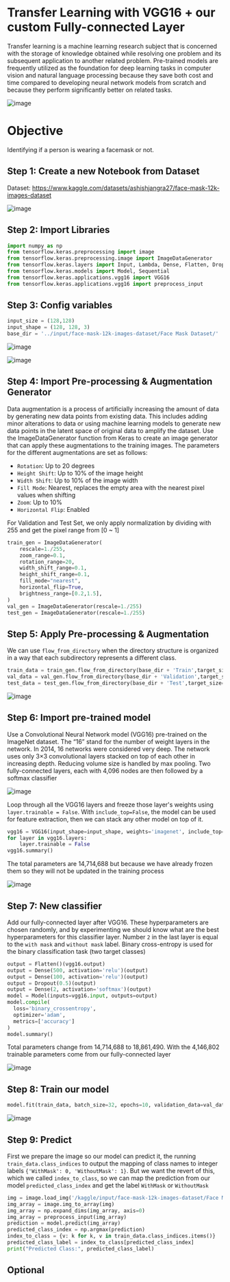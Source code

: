 # Transfer Learning with VGG16 + our custom Fully-connected Layer
Transfer learning is a machine learning research subject that is concerned with the storage of knowledge obtained while resolving one problem and its subsequent application to another related problem. Pre-trained models are frequently utilized as the foundation for deep learning tasks in computer vision and natural language processing because they save both cost and time compared to developing neural network models from scratch and because they perform significantly better on related tasks.

![image](https://github.com/hughiephan/DPL/assets/16631121/8be69cb2-072a-40a5-8141-6b6b776cdde0)

# Objective

Identifying if a person is wearing a facemask or not.

## Step 1: Create a new Notebook from Dataset
Dataset: https://www.kaggle.com/datasets/ashishjangra27/face-mask-12k-images-dataset

![image](https://github.com/hughiephan/DPL/assets/16631121/40eeb8d3-3b12-497c-8ba3-cb2b4e1ffc8d)

## Step 2: Import Libraries
```python
import numpy as np
from tensorflow.keras.preprocessing import image
from tensorflow.keras.preprocessing.image import ImageDataGenerator
from tensorflow.keras.layers import Input, Lambda, Dense, Flatten, Dropout
from tensorflow.keras.models import Model, Sequential
from tensorflow.keras.applications.vgg16 import VGG16
from tensorflow.keras.applications.vgg16 import preprocess_input
```

## Step 3: Config variables
```python
input_size = (128,128)
input_shape = (128, 128, 3)
base_dir = '../input/face-mask-12k-images-dataset/Face Mask Dataset/'
```
![image](https://github.com/hughiephan/DPL/assets/16631121/71604595-7981-4808-890e-e5d57a224c81)

![image](https://github.com/hughiephan/DPL/assets/16631121/15f8cff9-cd23-4d5e-ad79-3e63e1e437eb)

## Step 4: Import Pre-processing & Augmentation Generator

Data augmentation is a process of artificially increasing the amount of data by generating new data points from existing data. This includes adding minor alterations to data or using machine learning models to generate new data points in the latent space of original data to amplify the dataset. Use the ImageDataGenerator function from Keras to create an image generator that can apply these augmentations to the training images. The parameters for the different augmentations are set as follows:
- `Rotation`: Up to 20 degrees
- `Height Shift`: Up to 10% of the image height
- `Width Shift`: Up to 10% of the image width
- `Fill Mode`: Nearest, replaces the empty area with the nearest pixel values when shifting
- `Zoom`: Up to 10%
- `Horizontal Flip`: Enabled

For Validation and Test Set, we only apply normalization by dividing with 255 and get the pixel range from [0 ~ 1] 

```python
train_gen = ImageDataGenerator(
    rescale=1./255, 
    zoom_range=0.1,
    rotation_range=20,
    width_shift_range=0.1,
    height_shift_range=0.1,
    fill_mode="nearest",
    horizontal_flip=True,
    brightness_range=[0.2,1.5],
)
val_gen = ImageDataGenerator(rescale=1./255)
test_gen = ImageDataGenerator(rescale=1./255)
```

## Step 5: Apply Pre-processing & Augmentation 

We can use `flow_from_directory` when the directory structure is organized in a way that each subdirectory represents a different class.

```python
train_data = train_gen.flow_from_directory(base_dir + 'Train',target_size=input_size,seed=42)
val_data = val_gen.flow_from_directory(base_dir + 'Validation',target_size=input_size,seed=42)
test_data = test_gen.flow_from_directory(base_dir + 'Test',target_size=input_size,seed=42)
```
![image](https://github.com/hughiephan/DPL/assets/16631121/3dc60840-7919-49fa-a626-45678cc4d1e9)


## Step 6: Import pre-trained model
Use a Convolutional Neural Network model (VGG16) pre-trained on the ImageNet dataset. The “16” stand for the number of weight layers in the network. In 2014, 16 networks were considered very deep. The network uses only 3×3 convolutional layers stacked on top of each other in increasing depth. Reducing volume size is handled by max pooling. Two fully-connected layers, each with 4,096 nodes are then followed by a softmax classifier

![image](https://github.com/hughiephan/DPL/assets/16631121/5f852ca0-a3fd-484c-94c1-2026617adedd)

Loop through all the VGG16 layers and freeze those layer's weights using `layer.trainable = False`. With `include_top=False`, the model can be used for feature extraction, then we can stack any other model on top of it.

```python
vgg16 = VGG16(input_shape=input_shape, weights='imagenet', include_top=False)
for layer in vgg16.layers:
    layer.trainable = False
vgg16.summary()
```

The total parameters are 14,714,688 but because we have already frozen them so they will not be updated in the training process

![image](https://github.com/hughiephan/DPL/assets/16631121/3d0043ac-22ac-497e-ae3f-3813378c79c5)

## Step 7: New classifier
Add our fully-connected layer after VGG16. These hyperparameters are chosen randomly, and by experimenting we should know what are the best hyperparameters for this classifier layer. Number `2` in the last layer is equal to the `with mask` and `without mask` label. Binary cross-entropy is used for the binary classification task (two target classes)

```python
output = Flatten()(vgg16.output)
output = Dense(500, activation='relu')(output)
output = Dense(100, activation='relu')(output)
output = Dropout(0.5)(output)
output = Dense(2, activation='softmax')(output)
model = Model(inputs=vgg16.input, outputs=output)
model.compile(
  loss='binary_crossentropy',
  optimizer='adam',
  metrics=['accuracy']
)
model.summary()
```

Total parameters change from 14,714,688 to 18,861,490. With the 4,146,802 trainable parameters come from our fully-connected layer

![image](https://github.com/hughiephan/DPL/assets/16631121/807ef1fb-0805-496f-aaef-0aba55627094)

## Step 8: Train our model
```python
model.fit(train_data, batch_size=32, epochs=10, validation_data=val_data)
```

![image](https://github.com/hughiephan/DPL/assets/16631121/926d9627-9313-4760-894d-a71d6fff416d)

## Step 9: Predict

First we prepare the image so our model can predict it, the running `train_data.class_indices` to output the mapping of class names to integer labels `{'WithMask': 0, 'WithoutMask': 1}`. But we want the revert of this, which we called `index_to_class`, so we can map the prediction from our model `predicted_class_index` and get the label `WithMask` or `WithoutMask`

```python
img = image.load_img('/kaggle/input/face-mask-12k-images-dataset/Face Mask Dataset/Test/WithMask/1163.png', target_size=input_size)
img_array = image.img_to_array(img)
img_array = np.expand_dims(img_array, axis=0)
img_array = preprocess_input(img_array)
prediction = model.predict(img_array)
predicted_class_index = np.argmax(prediction)
index_to_class = {v: k for k, v in train_data.class_indices.items()}
predicted_class_label = index_to_class[predicted_class_index]
print("Predicted Class:", predicted_class_label)
```

## Optional



